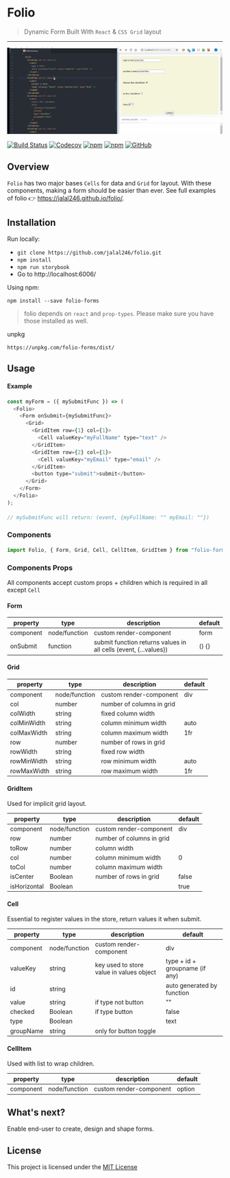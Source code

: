 # Folio

> Dynamic Form Built With `React` & `CSS Grid` layout

<hr />

<!-- gif made by: https://github.com/NickeManarin/ScreenToGif/wiki/help  -->

![live example](https://raw.githubusercontent.com/jalal246/folio/master/folio-demo.gif)

[![Build Status](https://travis-ci.org/jalal246/folio.svg?branch=master)](https://travis-ci.org/jalal246/folio)
[![Codecov](https://img.shields.io/codecov/c/github/jalal246/folio.svg)](https://codecov.io/gh/jalal246/folio)
[![npm](https://img.shields.io/npm/v/folio-forms.svg)](https://www.npmjs.com/package/folio-forms)
[![npm](https://img.shields.io/npm/dt/folio-forms.svg)](https://www.npmjs.com/package/folio-forms)
[![GitHub](https://img.shields.io/github/license/mashape/apistatus.svg)](https://github.com/jalal246/folio/blob/master/LICENSE)

## Overview

`Folio` has two major bases `Cells` for data and `Grid` for layout. With these components, making a form should be easier than ever. See full examples of folio :point_right: https://jalal246.github.io/folio/.

## Installation

Run locally:

- `git clone https://github.com/jalal246/folio.git`
- `npm install`
- `npm run storybook`
- Go to http://localhost:6006/

Using npm:

```
npm install --save folio-forms
```

> folio depends on `react` and `prop-types`. Please make sure you
> have those installed as well.

unpkg

```
https://unpkg.com/folio-forms/dist/
```

## Usage

#### Example

```js
const myForm = ({ mySubmitFunc }) => (
  <Folio>
    <Form onSubmit={mySubmitFunc}>
      <Grid>
        <GridItem row={1} col={1}>
          <Cell valueKey="myFullName" type="text" />
        </GridItem>
        <GridItem row={2} col={1}>
          <Cell valueKey="myEmail" type="email" />
        </GridItem>
        <button type="submit">submit</button>
      </Grid>
    </Form>
  </Folio>
);

// mySubmitFunc will return: (event, {myFullName: "" myEmail: ""})
```

### Components

```js
import Folio, { Form, Grid, Cell, CellItem, GridItem } from "folio-forms";
```

### Components Props

All components accept custom props + children which is required in all except `Cell`

<!-- all tables were generated via http://www.tablesgenerator.com/markdown_tables -->

#### Form

| property  | type          | description                                                      | default |
| --------- | ------------- | ---------------------------------------------------------------- | ------- |
| component | node/function | custom render-component                                          | form    |
| onSubmit  | function      | submit function returns values in all cells (event, {...values}) | () {}   |

#### Grid

| property    | type          | description               | default |
| ----------- | ------------- | ------------------------- | ------- |
| component   | node/function | custom render-component   | div     |
| col         | number        | number of columns in grid |         |
| colWidth    | string        | fixed column width        |         |
| colMinWidth | string        | column minimum width      | auto    |
| colMaxWidth | string        | column maximum width      | 1fr     |
| row         | number        | number of rows in grid    |         |
| rowWidth    | string        | fixed row width           |         |
| rowMinWidth | string        | row minimum width         | auto    |
| rowMaxWidth | string        | row maximum width         | 1fr     |

#### GridItem

Used for implicit grid layout.

| property     | type          | description               | default |
| ------------ | ------------- | ------------------------- | ------- |
| component    | node/function | custom render-component   | div     |
| row          | number        | number of columns in grid |         |
| toRow        | number        | column width              |         |
| col          | number        | column minimum width      | 0       |
| toCol        | number        | column maximum width      |         |
| isCenter     | Boolean       | number of rows in grid    | false   |
| isHorizontal | Boolean       |                           | true    |

#### Cell

Essential to register values in the store, return values it when submit.

| property  | type          | description                              | default                        |
| --------- | ------------- | ---------------------------------------- | ------------------------------ |
| component | node/function | custom render-component                  | div                            |
| valueKey  | string        | key used to store value in values object | type + id + groupname (if any) |
| id        | string        |                                          | auto generated by function     |
| value     | string        | if type not button                       | ""                             |
| checked   | Boolean       | if type button                           | false                          |
| type      | Boolean       |                                          | text                           |
| groupName | string        | only for button toggle                   |                                |

#### CellItem

Used with list to wrap children.

| property  | type          | description             | default |
| --------- | ------------- | ----------------------- | ------- |
| component | node/function | custom render-component | option  |

## What's next?

Enable end-user to create, design and shape forms.

## License

This project is licensed under the [MIT License](https://github.com/jalal246/folio/blob/master/LICENSE)
